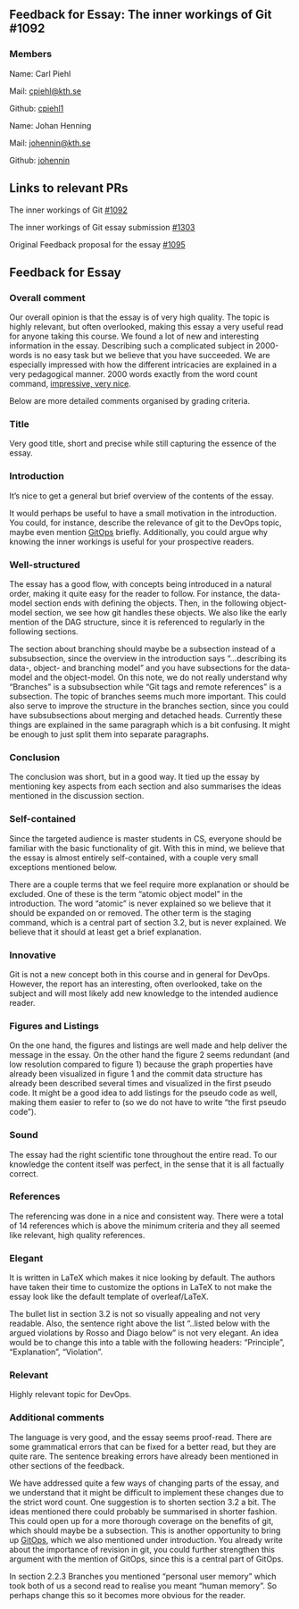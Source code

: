 ## Feedback for Essay: The inner workings of Git #1092

### Members
Name: Carl Piehl

Mail: cpiehl@kth.se

Github: [cpiehl1](https://github.com/cpiehl1)

Name: Johan Henning

Mail: johennin@kth.se

Github: [johennin](https://github.com/johenninn)

## Links to relevant PRs
The inner workings of Git [#1092](https://github.com/KTH/devops-course/pull/1092)

The inner workings of Git essay submission [#1303](https://github.com/KTH/devops-course/pull/1303)

Original Feedback proposal for the essay [#1095](https://github.com/KTH/devops-course/pull/1095)

## Feedback for Essay
### Overall comment 
Our overall opinion is that the essay is of very high quality. The topic is highly relevant, but often overlooked, making this essay a very useful read for anyone taking this course. We found a lot of new and interesting information in the essay. Describing such a complicated subject in 2000-words is no easy task but we believe that you have succeeded. We are especially impressed with how the different intricacies are explained in a very pedagogical manner. 2000 words exactly from the word count command, [impressive, very nice](https://i.pinimg.com/originals/73/f5/eb/73f5eb6af54f9c46e48966cf5c3ae243.gif).

Below are more detailed comments organised by grading criteria. 

### Title
Very good title, short and precise while still capturing the essence of the essay.

### Introduction 
It’s nice to get a general but brief overview of the contents of the essay.

It would perhaps be useful to have a small motivation in the introduction. You could, for instance, describe the relevance of git to the DevOps topic, maybe even mention [GitOps](https://www.gitops.tech/) briefly.  Additionally, you could argue why knowing the inner workings is useful for your prospective readers. 

### Well-structured
The essay has a good flow, with concepts being introduced in a natural order, making it quite easy for the reader to follow. For instance, the data-model section ends with defining the objects. Then, in the following object-model section, we see how git handles these objects. We also like the early mention of the DAG structure, since it is referenced to regularly in the following sections. 

The section about branching should maybe be a subsection instead of a subsubsection, since the overview in the introduction says “...describing its data-, object- and branching model” and you have subsections for the data-model and the object-model. On this note, we do not really understand why “Branches” is a subsubsection while “Git tags and remote references” is a subsection. The topic of branches seems much more important. This could also serve to improve the structure in the branches section, since you could have subsubsections about merging and detached heads. Currently these things are explained in the same paragraph which is a bit confusing. It might be enough to just split them into separate paragraphs. 

### Conclusion
The conclusion was short, but in a good way. It tied up the essay by mentioning key aspects from each section and also summarises the ideas mentioned in the discussion section.

### Self-contained
Since the targeted audience is master students in CS, everyone should be familiar with the basic functionality of git. With this in mind, we believe that the essay is almost entirely self-contained, with a couple very small exceptions mentioned below.

There are a couple terms that we feel require more explanation or should be excluded. One of these is the term “atomic object model” in the introduction. The word “atomic” is never explained so we believe that it should be expanded on or removed. The other term is the staging command, which is a central part of section 3.2, but is never explained. We believe that it should at least get a brief explanation.

### Innovative
Git is not a new concept both in this course and in general for DevOps. However, the report has an interesting, often overlooked, take on the subject and will most likely add new knowledge to the intended audience reader.

### Figures and Listings
On the one hand, the figures and listings are well made and help deliver the message in the essay. On the other hand the figure 2 seems redundant (and low resolution compared to figure 1) because the graph properties have already been visualized in figure 1 and the commit data structure has already been described several times and visualized in the first pseudo code. It might be a good idea to add listings for the pseudo code as well, making them easier to refer to (so we do not have to write “the first pseudo code”).

### Sound
The essay had the right scientific tone throughout the entire read. To our knowledge the content itself was perfect, in the sense that it is all factually correct.

### References
The referencing was done in a nice and consistent way. There were a total of 14 references which is above the minimum criteria and they all seemed like relevant, high quality references.

### Elegant
It is written in LaTeX which makes it nice looking by default. The authors have taken their time to customize the options in LaTeX to not make the essay look like the default template of overleaf/LaTeX.

The bullet list in section 3.2 is not so visually appealing and not very readable. 
Also, the sentence right above the list “..listed below with the argued violations by Rosso and Diago below” is not very elegant. An idea would be to change this into a table with the following headers: “Principle”, “Explanation”, “Violation”.

### Relevant
Highly relevant topic for DevOps.

### Additional comments 
The language is very good, and the essay seems proof-read. There are some grammatical errors that can be fixed for a better read, but they are quite rare. The sentence breaking errors have already been mentioned in other sections of the feedback.

We have addressed quite a few ways of changing parts of the essay, and we understand that it might be difficult to implement these changes due to the strict word count. One suggestion is to shorten section 3.2 a bit. The ideas mentioned there could probably be summarised in shorter fashion. This could open up for a more thorough coverage on the benefits of git, which should maybe be a subsection. This is another opportunity to bring up [GitOps](https://www.gitops.tech/), which we also mentioned under introduction. You already write about the importance of revision in git, you could further strengthen this argument with the mention of GitOps, since this is a central part of GitOps. 

In section 2.2.3 Branches you mentioned “personal user memory” which took both of us a second read to realise you meant “human memory”. So perhaps change this so it becomes more obvious for the reader.
